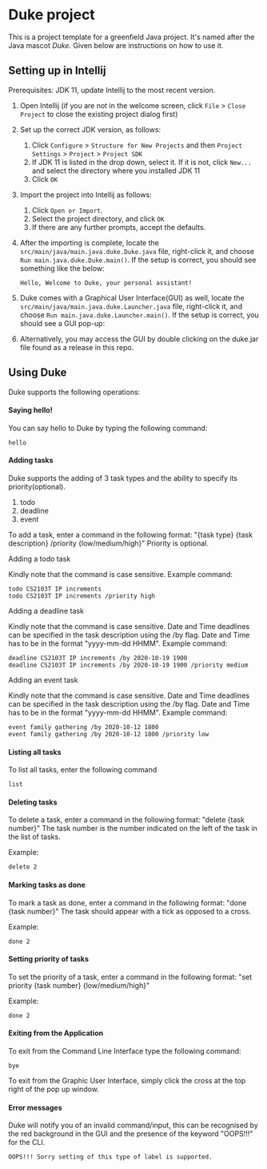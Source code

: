 # Duke project

This is a project template for a greenfield Java project. It's named after the Java mascot _Duke_. Given below are instructions on how to use it.

## Setting up in Intellij

Prerequisites: JDK 11, update Intellij to the most recent version.

1. Open Intellij (if you are not in the welcome screen, click `File` > `Close Project` to close the existing project dialog first)
1. Set up the correct JDK version, as follows:
   1. Click `Configure` > `Structure for New Projects` and then `Project Settings` > `Project` > `Project SDK`
   1. If JDK 11 is listed in the drop down, select it. If it is not, click `New...` and select the directory where you installed JDK 11
   1. Click `OK`
1. Import the project into Intellij as follows:
   1. Click `Open or Import`.
   1. Select the project directory, and click `OK`
   1. If there are any further prompts, accept the defaults.
1. After the importing is complete, locate the `src/main/java/main.java.duke.Duke.java` file, right-click it, and choose `Run main.java.duke.Duke.main()`. If the setup is correct, you should see something like the below:
   ```
   Hello, Welcome to Duke, your personal assistant!
   ```
1. Duke comes with a Graphical User Interface(GUI) as well, locate the `src/main/java/main.java.duke.Launcher.java` file, right-click it, and choose `Run main.java.duke.Launcher.main()`. If the setup is correct, you should see a GUI pop-up:

1. Alternatively, you may access the GUI by double clicking on the duke.jar file found as a release in this repo.

## Using Duke

Duke supports the following operations:

#### Saying hello!
You can say hello to Duke by typing the following command:
```
hello
```

#### Adding tasks

Duke supports the adding of 3 task types and the ability to specify its priority(optional).
1. todo
1. deadline
1. event

To add a task, enter a command in the following format:
"{task type} {task description} /priority {low/medium/high}"
Priority is optional.

Adding a todo task

Kindly note that the command is case sensitive.
Example command: 
```
todo CS2103T IP increments
todo CS2103T IP increments /priority high
```

Adding a deadline task

Kindly note that the command is case sensitive.
Date and Time deadlines can be specified in the task description using the /by flag. Date and Time has to be in the format "yyyy-mm-dd HHMM".
Example command: 
```
deadline CS2103T IP increments /by 2020-10-19 1900
deadline CS2103T IP increments /by 2020-10-19 1900 /priority medium
```

Adding an event task

Kindly note that the command is case sensitive.
Date and Time deadlines can be specified in the task description using the /by flag. Date and Time has to be in the format "yyyy-mm-dd HHMM".
Example command: 
```
event family gathering /by 2020-10-12 1800
event family gathering /by 2020-10-12 1800 /priority low
```

#### Listing all tasks

To list all tasks, enter the following command
```
list
```

#### Deleting tasks

To delete a task, enter a command in the following format:
"delete {task number}"
The task number is the number indicated on the left of the task in the list of tasks.

Example:
```
delete 2
```

#### Marking tasks as done

To mark a task as done, enter a command in the following format:
"done {task number}"
The task should appear with a tick as opposed to a cross.

Example:
```
done 2
```
#### Setting priority of tasks

To set the priority of a task, enter a command in the following format:
"set priority {task number} {low/medium/high}"

Example:
```
done 2
```
#### Exiting from the Application

To exit from the Command Line Interface type the following command:

```
bye
```

To exit from the Graphic User Interface, simply click the cross at the top right of the pop up window.

#### Error messages

Duke will notify you of an invalid command/input, this can be recognised by the red background in the GUI and the presence of the keyword "OOPS!!!" for the CLI.

```
OOPS!!! Sorry setting of this type of label is supported.
```
